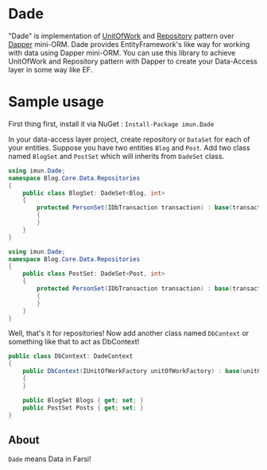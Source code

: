 # Dade
"Dade" is implementation of [UnitOfWork](https://www.martinfowler.com/eaaCatalog/unitOfWork.html) and 
[Repository](https://martinfowler.com/eaaCatalog/repository.html) pattern over [Dapper](https://github.com/StackExchange/Dapper) mini-ORM. 
Dade provides EntityFramework's like way for working with data using Dapper mini-ORM.
You can use this library to achieve UnitOfWork and Repository pattern with Dapper to create your Data-Access layer in some way like EF.

# Sample usage
First thing first, install it via NuGet :
```Install-Package imun.Dade```

 In your data-access layer project, create repository or `DataSet` for each of your entities. Suppose you have two entities `Blog` and `Post`. Add two class named `BlogSet` and `PostSet` which will inherits from `DadeSet` class.
```c#
using imun.Dade;
namespace Blog.Core.Data.Repositories
{
    public class BlogSet: DadeSet<Blog, int>
    {
        protected PersonSet(IDbTransaction transaction) : base(transaction)
        {
        }
    }
}
```
```c#
using imun.Dade;
namespace Blog.Core.Data.Repositories
{
    public class PostSet: DadeSet<Post, int>
    {
        protected PersonSet(IDbTransaction transaction) : base(transaction)
        {
        }
    }
}
```
Well, that's it for repositories! Now add another class named `DbContext` or something like that to act as DbContext!

```c#
public class DbContext: DadeContext
{
    public DbContext(IUnitOfWorkFactory unitOfWorkFactory) : base(unitOfWorkFactory)
    {
    }

    public BlogSet Blogs { get; set; }
    public PostSet Posts { get; set; }
}
```

## About
`Dade` means Data in Farsi!